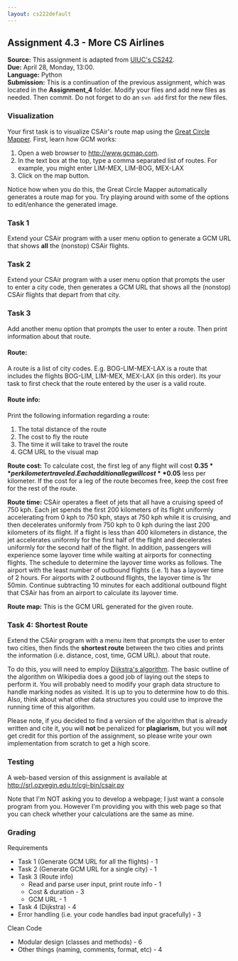 ```yaml
---
layout: cs222default
---
```


## Assignment 4.3 - More CS Airlines 

**Source:** This assignment is adapted from 
[UIUC's CS242](https://wiki.engr.illinois.edu/display/cs242sp13/Assignment+2.0).  
**Due:** April 28, Monday, 13:00.  
**Language:** Python  
**Submission:** This is a continuation of the previous assignment, which was located in the 
**Assignment_4** folder.
Modify your files and add new files as needed. Then commit.
Do not forget to do an `svn add` first for the new files. 

### Visualization

Your first task is to visualize CSAir's route map using the 
[Great Circle Mapper](http://www.gcmap.com). First, learn how GCM works:

1. Open a web browser to <http://www.gcmap.com>.
2. In the text box at the top, type a comma separated list of routes. 
   For example, you might enter LIM-MEX, LIM-BOG, MEX-LAX
3. Click on the map button.

Notice how when you do this, the Great Circle Mapper 
automatically generates a route map for you. 
Try playing around with some of the options to edit/enhance the generated image.

### Task 1
Extend your CSAir program with a user menu option
to generate a GCM URL that shows **all** the (nonstop) CSAir flights.

### Task 2
Extend your CSAir program with a user menu option
that prompts the user to enter a city code, then
generates a GCM URL that shows all the (nonstop) CSAir flights that
depart from that city.

### Task 3
Add another menu option that prompts the user to enter a route. 
Then print information about that route.

#### Route:
A route is a list of city codes. E.g. BOG-LIM-MEX-LAX is a route that includes 
the flights BOG-LIM, LIM-MEX, MEX-LAX (in this order). 
Its your task to first check that the route entered by the user is a valid route.

#### Route info:
Print the following information regarding a route: 

1. The total distance of the route
2. The cost to fly the route
3. The time it will take to travel the route
4. GCM URL to the visual map

**Route cost:**
To calculate cost, the first leg of any flight will cost **$0.35** per kilometer traveled. 
Each additional leg will cost **$0.05** less per kilometer. 
If the cost for a leg of the route becomes free, keep the cost free for the rest of the route. 

**Route time:**
CSAir operates a fleet of jets that all have a cruising speed of 750 kph. 
Each jet spends the first 200 kilometers of its flight uniformly 
accelerating from 0 kph to 750 kph, stays at 750 kph while it is cruising, 
and then decelerates uniformly from 750 kph to 0 kph during the last 200 kilometers of its flight. 
If a flight is less than 400 kilometers in distance, 
the jet accelerates uniformly for the first half of the flight and decelerates 
uniformly for the second half of the flight. 
In addition, passengers will experience some layover time while waiting at airports 
for connecting flights. The schedule to determine the layover time works as follows. 
The airport with the least number of outbound flights (i.e. 1) 
has a layover time of 2 hours. For airports with 2 outbound flights, 
the layover time is 1hr 50min. 
Continue subtracting 10 minutes 
for each additional outbound flight that CSAir has from an airport to calculate its layover time.

**Route map:** This is the GCM URL generated for the given route.

### Task 4: Shortest Route
Extend the CSAir program with a menu item that prompts the user to enter two cities, then
finds the **shortest route** between the two cities and prints the information (i.e. distance, cost, time, GCM URL).
about that route.

To do this, you will need to employ [Dijkstra's algorithm](https://en.wikipedia.org/wiki/Dijkstra's_algorithm).
The basic outline of the algorithm on Wikipedia 
does a good job of laying out the steps to perform it. 
You will probably need to modify your graph data structure to handle marking nodes as visited. 
It is up to you to determine how to do this. 
Also, think about what other data structures 
you could use to improve the running time of this algorithm. 

Please note, if you decided to find a version of the algorithm that is already written and cite it, 
you will **not** be penalized for **plagiarism**, 
but you will **not** get credit for this portion of the assignment, 
so please write your own implementation from scratch to get a high score.

### Testing
A web-based version of this assignment is available at
<http://srl.ozyegin.edu.tr/cgi-bin/csair.py>

Note that I'm NOT asking you to develop a webpage;
I just want a console program from you.
However I'm providing you with this web page so that you can
check whether your calculations are the same as mine.

### Grading

Requirements

* Task 1 (Generate GCM URL for all the flights) - 1
* Task 2 (Generate GCM URL for a single city) - 1
* Task 3 (Route info)
  * Read and parse user input, print route info - 1
  * Cost & duration - 3
  * GCM URL - 1
* Task 4 (Dijkstra) - 4
* Error handling (i.e. your code handles bad input gracefully) - 3

Clean Code

* Modular design (classes and methods) - 6
* Other things (naming, comments, format, etc) - 4


